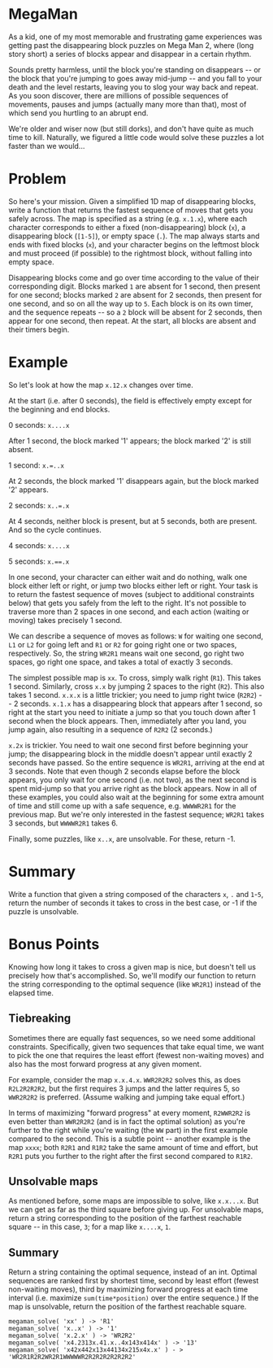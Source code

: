 # MegaMan

As a kid, one of my most memorable and frustrating game experiences was getting past the disappearing block puzzles on Mega Man 2, where (long story short) a series of blocks appear and disappear in a certain rhythm.

Sounds pretty harmless, until the block you're standing on disappears -- or the block that you're jumping to goes away mid-jump -- and you fall to your death and the level restarts, leaving you to slog your way back and repeat. As you soon discover, there are millions of possible sequences of movements, pauses and jumps (actually many more than that), most of which send you hurtling to an abrupt end.

We're older and wiser now (but still dorks), and don't have quite as much time to kill. Naturally, we figured a little code would solve these puzzles a lot faster than we would...

# Problem

So here's your mission. Given a simplified 1D map of disappearing blocks, write a function that returns the fastest sequence of moves that gets you safely across.
The map is specified as a string (e.g. `x.1.x`), where each character corresponds to either a fixed (non-disappearing) block (`x`), a disappearing block (`[1-5]`), or empty space (`.`). The map always starts and ends with fixed blocks (`x`), and your character begins on the leftmost block and must proceed (if possible) to the rightmost block, without falling into empty space.

Disappearing blocks come and go over time according to the value of their corresponding digit. Blocks marked `1` are absent for 1 second, then present for one second; blocks marked `2` are absent for 2 seconds, then present for one second, and so on all the way up to `5`. Each block is on its own timer, and the sequence repeats -- so a `2` block will be absent for 2 seconds, then appear for one second, then repeat. At the start, all blocks are absent and their timers begin.

# Example

So let's look at how the map `x.12.x` changes over time.

At the start (i.e. after 0 seconds), the field is effectively empty except for the beginning and end blocks.

0 seconds: `x....x`

After 1 second, the block marked '1' appears; the block marked '2' is still absent.

1 second: `x.=..x`

At 2 seconds, the block marked '1' disappears again, but the block marked '2' appears.

2 seconds: `x..=.x`

At 4 seconds, neither block is present, but at 5 seconds, both are present. And so the cycle continues.

4 seconds: `x....x`

5 seconds: `x.==.x`

In one second, your character can either wait and do nothing, walk one block either left or right, or jump two blocks either left or right. Your task is to return the fastest sequence of moves (subject to additional constraints below) that gets you safely from the left to the right. It's not possible to traverse more than 2 spaces in one second, and each action (waiting or moving) takes precisely 1 second.

We can describe a sequence of moves as follows: `W` for waiting one second, `L1` or `L2` for going left and `R1` or `R2` for going right one or two spaces, respectively. So, the string `WR2R1` means wait one second, go right two spaces, go right one space, and takes a total of exactly 3 seconds.

The simplest possible map is `xx`. To cross, simply walk right (`R1`). This takes 1 second. Similarly, cross `x.x` by jumping 2 spaces to the right (`R2`). This also takes 1 second. `x.x.x` is a little trickier; you need to jump right twice (`R2R2`) -- 2 seconds.
`x.1.x` has a disappearing block that appears after 1 second, so right at the start you need to initiate a jump so that you touch down after 1 second when the block appears. Then, immediately after you land, you jump again, also resulting in a sequence of `R2R2` (2 seconds.)

`x.2x` is trickier. You need to wait one second first before beginning your jump; the disappearing block in the middle doesn't appear until exactly 2 seconds have passed. So the entire sequence is `WR2R1`, arriving at the end at 3 seconds. Note that even though 2 seconds elapse before the block appears, you only wait for one second (i.e. not two), as the next second is spent mid-jump so that you arrive right as the block appears.
Now in all of these examples, you could also wait at the beginning for some extra amount of time and still come up with a safe sequence, e.g. `WWWWR2R1` for the previous map. But we're only interested in the fastest sequence; `WR2R1` takes 3 seconds, but `WWWWR2R1` takes 6.

Finally, some puzzles, like `x..x`, are unsolvable. For these, return -1.

# Summary

Write a function that given a string composed of the characters `x`, `.` and `1`-`5`, return the number of seconds it takes to cross in the best case, or -1 if the puzzle is unsolvable.

# Bonus Points

Knowing how long it takes to cross a given map is nice, but doesn't tell us precisely how that's accomplished. So, we'll modify our function to return the string corresponding to the optimal sequence (like `WR2R1`) instead of the elapsed time.

## Tiebreaking

Sometimes there are equally fast sequences, so we need some additional constraints. Specifically, given two sequences that take equal time, we want to pick the one that requires the least effort (fewest non-waiting moves) and also has the most forward progress at any given moment.

For example, consider the map `x.x.4.x`. `WWR2R2R2` solves this, as does `R2L2R2R2R2`, but the first requires 3 jumps and the latter requires 5, so `WWR2R2R2` is preferred. (Assume walking and jumping take equal effort.)

In terms of maximizing "forward progress" at every moment, `R2WWR2R2` is even better than `WWR2R2R2` (and is in fact the optimal solution) as you're further to the right while you're waiting (the `WW` part) in the first example compared to the second. This is a subtle point -- another example is the map `xxxx`; both `R2R1` and `R1R2` take the same amount of time and effort, but `R2R1` puts you further to the right after the first second compared to `R1R2`.

## Unsolvable maps

As mentioned before, some maps are impossible to solve, like `x.x...x`. But we can get as far as the third square before giving up. For unsolvable maps, return a string corresponding to the position of the farthest reachable square -- in this case, `3`; for a map like `x....x`, `1`.

## Summary

Return a string containing the optimal sequence, instead of an int. Optimal sequences are ranked first by shortest time, second by least effort (fewest non-waiting moves), third by maximizing forward progress at each time interval (i.e. maximize `sum(time*position)` over the entire sequence.) If the map is unsolvable, return the position of the farthest reachable square.

```
megaman_solve( 'xx' ) -> 'R1'
megaman_solve( 'x..x' ) -> '1'
megaman_solve( 'x.2.x' ) -> 'WR2R2'
megaman_solve( 'x4.2313x.41.x..4x143x414x' ) -> '13'
megaman_solve( 'x42x442x13x44134x215x4x.x' ) - > 'WR2R1R2R2WR2R1WWWWWR2R2R2R2R2R2R2'
```
